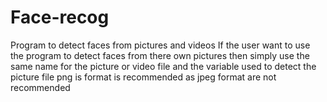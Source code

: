 # Face-recog
Program to detect faces from pictures and videos
If the user want to use the program to detect faces from there own pictures then simply use the same name for the picture or video file and the variable used to detect the picture file 
png is format is recommended as jpeg format are not recommended
